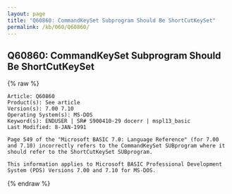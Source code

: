 ```yaml
---
layout: page
title: "Q60860: CommandKeySet Subprogram Should Be ShortCutKeySet"
permalink: /kb/060/Q60860/
---
```


## Q60860: CommandKeySet Subprogram Should Be ShortCutKeySet

{% raw %}

	Article: Q60860
	Product(s): See article
	Version(s): 7.00 7.10
	Operating System(s): MS-DOS
	Keyword(s): ENDUSER | SR# S900410-29 docerr | mspl13_basic
	Last Modified: 8-JAN-1991
	
	Page 549 of the "Microsoft BASIC 7.0: Language Reference" (for 7.00
	and 7.10) incorrectly refers to the CommandKeySet SUBprogram where it
	should refer to the ShortCutKeySet SUBprogram.
	
	This information applies to Microsoft BASIC Professional Development
	System (PDS) Versions 7.00 and 7.10 for MS-DOS.

{% endraw %}
